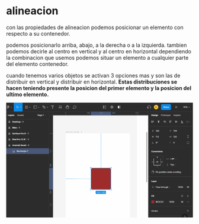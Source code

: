 # alineacion

con las propiedades de alineacion podemos posicionar un elemento con respecto a su contenedor. 

podemos posicionarlo arriba, abajo, a la derecha o a la izquierda. tambien podemos decirle al centro en vertical y al centro en horizontal dependiendo la combinacion que usemos podemos situar un elemento a cualquier parte del elemento contenedor.

cuando tenemos varios objetos se activan 3 opciones mas y son las de distribuir en vertical y distribuir en horizontal. **Estas distribuciones se hacen teniendo presente la posicion del primer elemento y la posicion del ultimo elemento.**

![alineacion](0_img/alineacion.gif)